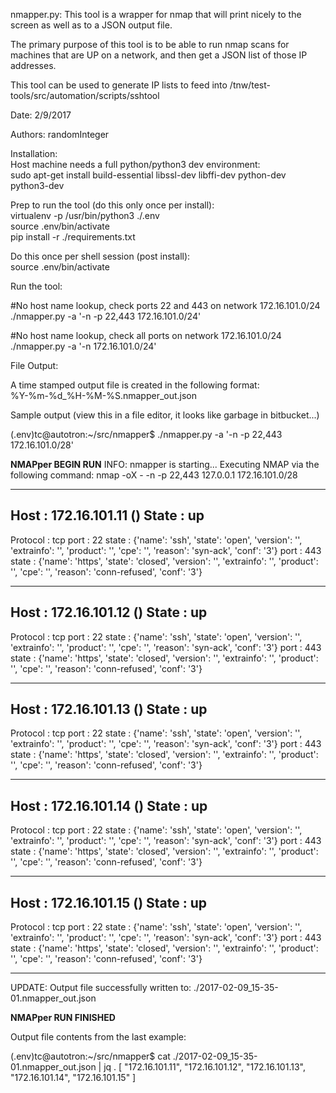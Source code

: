 nmapper.py:  This tool is a wrapper for nmap that will print nicely to the screen
as well as to a JSON output file.

The primary purpose of this tool is to be able to run nmap scans for machines
that are UP on a network, and then get a JSON list of those IP addresses.

This tool can be used to generate IP lists to feed into /tnw/test-tools/src/automation/scripts/sshtool

Date:  2/9/2017

Authors:  randomInteger


Installation:    
Host machine needs a full python/python3 dev environment:    
sudo apt-get install build-essential libssl-dev libffi-dev python-dev python3-dev

Prep to run the tool (do this only once per install):    
virtualenv -p /usr/bin/python3 ./.env    
source .env/bin/activate    
pip install -r ./requirements.txt    


Do this once per shell session (post install):    
source .env/bin/activate    

Run the tool:    

#No host name lookup, check ports 22 and 443 on network 172.16.101.0/24
./nmapper.py -a '-n -p 22,443 172.16.101.0/24'

#No host name lookup, check all ports on network 172.16.101.0/24
./nmapper.py -a '-n 172.16.101.0/24'

File Output:

A time stamped output file is created in the following format:  
%Y-%m-%d_%H-%M-%S.nmapper_out.json

Sample output (view this in a file editor, it looks like garbage in bitbucket...)

(.env)tc@autotron:~/src/nmapper$ ./nmapper.py -a '-n -p 22,443 172.16.101.0/28'

**********NMAPper BEGIN RUN**********
INFO: nmapper is starting...
Executing NMAP via the following command: nmap -oX - -n -p 22,443 127.0.0.1 172.16.101.0/28
****************************************************************
Host : 172.16.101.11 ()
State : up
----------
Protocol : tcp
port : 22	state : {'name': 'ssh', 'state': 'open', 'version': '', 'extrainfo': '', 'product': '', 'cpe': '', 'reason': 'syn-ack', 'conf': '3'}
port : 443	state : {'name': 'https', 'state': 'closed', 'version': '', 'extrainfo': '', 'product': '', 'cpe': '', 'reason': 'conn-refused', 'conf': '3'}
****************************************************************
Host : 172.16.101.12 ()
State : up
----------
Protocol : tcp
port : 22	state : {'name': 'ssh', 'state': 'open', 'version': '', 'extrainfo': '', 'product': '', 'cpe': '', 'reason': 'syn-ack', 'conf': '3'}
port : 443	state : {'name': 'https', 'state': 'closed', 'version': '', 'extrainfo': '', 'product': '', 'cpe': '', 'reason': 'conn-refused', 'conf': '3'}
****************************************************************
Host : 172.16.101.13 ()
State : up
----------
Protocol : tcp
port : 22	state : {'name': 'ssh', 'state': 'open', 'version': '', 'extrainfo': '', 'product': '', 'cpe': '', 'reason': 'syn-ack', 'conf': '3'}
port : 443	state : {'name': 'https', 'state': 'closed', 'version': '', 'extrainfo': '', 'product': '', 'cpe': '', 'reason': 'conn-refused', 'conf': '3'}
****************************************************************
Host : 172.16.101.14 ()
State : up
----------
Protocol : tcp
port : 22	state : {'name': 'ssh', 'state': 'open', 'version': '', 'extrainfo': '', 'product': '', 'cpe': '', 'reason': 'syn-ack', 'conf': '3'}
port : 443	state : {'name': 'https', 'state': 'closed', 'version': '', 'extrainfo': '', 'product': '', 'cpe': '', 'reason': 'conn-refused', 'conf': '3'}
****************************************************************
Host : 172.16.101.15 ()
State : up
----------
Protocol : tcp
port : 22	state : {'name': 'ssh', 'state': 'open', 'version': '', 'extrainfo': '', 'product': '', 'cpe': '', 'reason': 'syn-ack', 'conf': '3'}
port : 443	state : {'name': 'https', 'state': 'closed', 'version': '', 'extrainfo': '', 'product': '', 'cpe': '', 'reason': 'conn-refused', 'conf': '3'}
****************************************************************
UPDATE:  Output file successfully written to: ./2017-02-09_15-35-01.nmapper_out.json

**********NMAPper RUN FINISHED**********

Output file contents from the last example:

(.env)tc@autotron:~/src/nmapper$ cat ./2017-02-09_15-35-01.nmapper_out.json | jq .
[
  "172.16.101.11",
  "172.16.101.12",
  "172.16.101.13",
  "172.16.101.14",
  "172.16.101.15"
]

